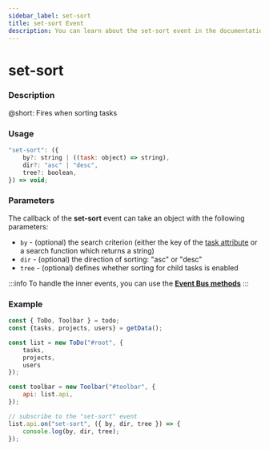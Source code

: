 ```yaml
---
sidebar_label: set-sort
title: set-sort Event
description: You can learn about the set-sort event in the documentation of the DHTMLX JavaScript To Do List library. Browse developer guides and API reference, try out code examples and live demos, and download a free 30-day evaluation version of DHTMLX To Do List.
---
```


# set-sort

### Description

@short: Fires when sorting tasks

### Usage

~~~js
"set-sort": ({
    by?: string | ((task: object) => string),
    dir?: "asc" | "desc",
    tree?: boolean,
}) => void;
~~~

### Parameters

The callback of the **set-sort** event can take an object with the following parameters:

- `by` - (optional) the search criterion (either the key of the [task attribute](api/configs/tasks_config.md#parameters) or a search function which returns a string)
- `dir` - (optional) the direction of sorting: "asc" or "desc"
- `tree` - (optional) defines whether sorting for child tasks is enabled

:::info
To handle the inner events, you can use the [**Event Bus methods**](category/event-bus-methods.md)
:::

### Example

~~~js {15-17}
const { ToDo, Toolbar } = todo;
const {tasks, projects, users} = getData();

const list = new ToDo("#root", {
	tasks,
    projects,
    users
});

const toolbar = new Toolbar("#toolbar", {
	api: list.api,
});

// subscribe to the "set-sort" event
list.api.on("set-sort", ({ by, dir, tree }) => {
    console.log(by, dir, tree);
});
~~~

